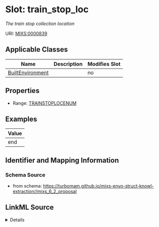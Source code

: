 # Slot: train_stop_loc


_The train stop collection location_



URI: [MIXS:0000839](https://w3id.org/mixs/0000839)



<!-- no inheritance hierarchy -->




## Applicable Classes

| Name | Description | Modifies Slot |
| --- | --- | --- |
[BuiltEnvironment](BuiltEnvironment.md) |  |  no  |







## Properties

* Range: [TRAINSTOPLOCENUM](TRAINSTOPLOCENUM.md)






## Examples

| Value |
| --- |
| end |

## Identifier and Mapping Information







### Schema Source


* from schema: https://turbomam.github.io/mixs-envo-struct-knowl-extraction//mixs_6_2_proposal




## LinkML Source

<details>
```yaml
name: train_stop_loc
description: The train stop collection location
title: train stop collection location
notes:
- location
- stop
- train
examples:
- value: end
from_schema: https://turbomam.github.io/mixs-envo-struct-knowl-extraction//mixs_6_2_proposal
rank: 1000
slot_uri: MIXS:0000839
multivalued: false
alias: train_stop_loc
domain_of:
- BuiltEnvironment
range: TRAIN_STOP_LOC_ENUM
required: false
recommended: false

```
</details>